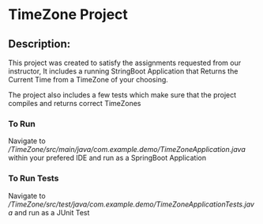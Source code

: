 # TimeZone Project

## Description:

This project was created to satisfy the assignments requested from our instructor, It includes a running StringBoot Application that Returns the Current Time from a TimeZone of your choosing.

The project also includes a few tests which make sure that the project compiles and returns correct TimeZones

### To Run

Navigate to */TimeZone/src/main/java/com.example.demo/TimeZoneApplication.java* within your prefered IDE and run as a SpringBoot Application

### To Run Tests

Navigate to */TimeZone/src/test/java/com.example.demo/TimeZoneApplicationTests.java* and run as a JUnit Test